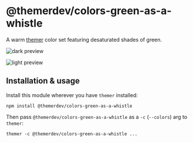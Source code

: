 # @themerdev/colors-green-as-a-whistle

A warm [themer](https://github.com/themerdev/themer) color set featuring desaturated shades of green.

![dark preview](https://cdn.jsdelivr.net/gh/themerdev/themer@ec9afc6d21d689e49b4816880dbe670a0d655951/assets/preview/themer-colors-green-as-a-whistle-dark-swatch.svg)

![light preview](https://cdn.jsdelivr.net/gh/themerdev/themer@ec9afc6d21d689e49b4816880dbe670a0d655951/assets/preview/themer-colors-green-as-a-whistle-light-swatch.svg)

## Installation & usage

Install this module wherever you have `themer` installed:

    npm install @themerdev/colors-green-as-a-whistle

Then pass `@themerdev/colors-green-as-a-whistle` as a `-c` (`--colors`) arg to `themer`:

    themer -c @themerdev/colors-green-as-a-whistle ...
